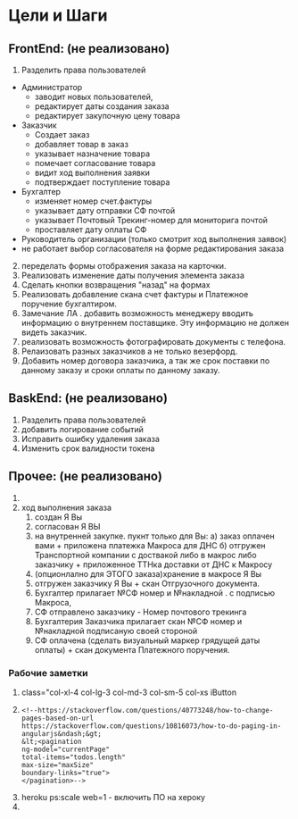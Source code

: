 # Цели и Шаги
## FrontEnd: (не реализовано)
1.  Разделить права пользователей
 - Администратор 
    - заводит новых пользователей, 
    - редактирует даты создания заказа
    - редактирует закупочную цену товара
 - Заказчик
    - Создает заказ
    - добавляет товар в заказ
    - указывает назначение товара
    - помечает согласование товара
    - видит ход выполнения заявки
    - подтверждает поступление товара
 - Бухгалтер
    - изменяет номер счет.фактуры
    - указывает дату отправки СФ почтой 
    - указывает Почтовый Трекинг-номер для мониторига почтой
    - проставляет дату оплаты СФ 
 - Руководитель организации (только смотрит ход выполнения заявок)
 - не работает выбор согласователя на форме редактирования заказа

2. переделать формы отображения заказа на карточки.   
3. Реализовать изменение даты получения элемента заказа
4. Сделать кнопки возвращения "назад" на формах
5. Реализовать добавление скана счет фактуры и Платежное поручение бухгалтиром. 
6. Замечание ЛА . добавить возможность менеджеру вводить информацию о внутреннем поставщике. Эту информацию не должен видеть заказчик.
7. реализовать возможность фотографировать документы с телефона.
8. Релаизовать разных заказчиков а не только везерфорд.
9. Добавить номер договора заказчика, а так же срок поставки по данному заказу и сроки оплаты по данному заказу.

## BaskEnd: (не реализовано)
1. Разделить права пользователей
2. добавить логирование событий 
3. Исправить ошибку удаления заказа
4. Изменить срок валидности токена
 
## Прочее: (не реализовано)
1. 
2. ход выполнения заказа
   1) создан Я Вы
   2) согласован Я ВЫ
   3) на внутренней закупке. пукнт только для Вы: 
            а) заказ оплачен вами + приложена платежка Макроса для ДНС 
            б) отгружен Транспортной компании с доствакой либо в макрос либо заказчику + приложенное ТТНка доставки от ДНС к Макросу  
   5) (опционлално для ЭТОГО заказа)хранение в макросе Я Вы
   6) отгружен заказчику Я Вы + скан Отгрузочного документа. 
   7) Бухгалтер прилагает №СФ номер и №накладной . с подписью Макроса, 
    8) СФ отправлено заказчику - Номер почтового трекинга
    9) Бухгалтерия Заказчика прилагает скан №СФ номер и №накладной  подписаную своей стороной
    10) СФ оплачена (сделать визуальный маркер грядущей даты оплаты) + скан документа Платежного поручения.


### Рабочие заметки 
1. class="col-xl-4 col-lg-3 col-md-3 col-sm-5 col-xs iButton
2.     <!--https://stackoverflow.com/questions/40773248/how-to-change-pages-based-on-url
       https://stackoverflow.com/questions/10816073/how-to-do-paging-in-angularjs&ndash;&gt;
       &lt;<pagination
       ng-model="currentPage"
       total-items="todos.length"
       max-size="maxSize"
       boundary-links="true">
       </pagination>-->
3. heroku ps:scale web=1 - включить ПО на хероку
4. <div ng-include="'invoice/invoiceEdit.html'"></div>